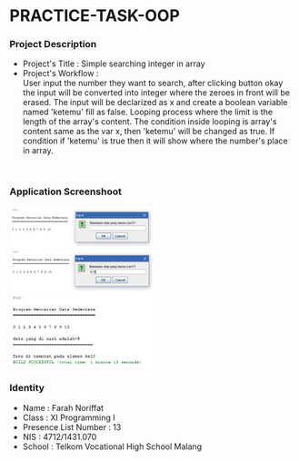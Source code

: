 # PRACTICE-TASK-OOP
### Project Description
- Project's Title    : Simple searching integer in array
- Project's Workflow : <br> 
User input the number they want to search, after clicking button okay the input will be converted into integer where the zeroes in front will be erased. 
The input will be declarized as x and create a boolean variable named 'ketemu' fill as false. 
Looping process where the limit is the length of the array's content. The condition inside looping is array's content same as the var x, then 'ketemu' will be changed as true. If condition if 'ketemu' is true then it will show where the number's place in array.
<br>

### Application Screenshoot
<img src="https://github.com/faychan/PRACTICE-TASK-OOP/blob/master/Capture1.PNG" width="50%" height="25%">
<img src="https://github.com/faychan/PRACTICE-TASK-OOP/blob/master/Capture2.PNG" width="50%" height="25%">
<img src="https://github.com/faychan/PRACTICE-TASK-OOP/blob/master/Capture3.PNG" width="50%" height="25%">
<br>

### Identity
- Name                 : Farah Noriffat
- Class                : XI Programming I
- Presence List Number : 13
- NIS                  : 4712/1431.070
- School               : Telkom Vocational High School Malang
